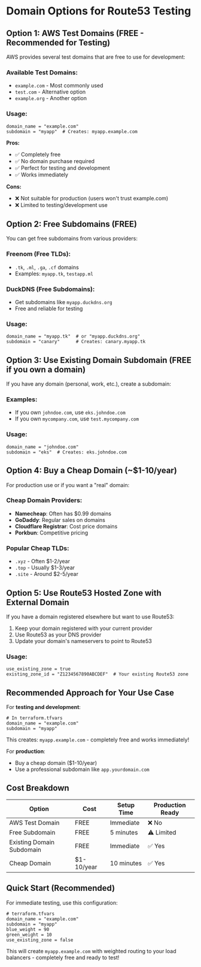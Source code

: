 # Domain Options for Route53 Testing

## Option 1: AWS Test Domains (FREE - Recommended for Testing)

AWS provides several test domains that are free to use for development:

### Available Test Domains:
- `example.com` - Most commonly used
- `test.com` - Alternative option
- `example.org` - Another option

### Usage:
```hcl
domain_name = "example.com"
subdomain = "myapp"  # Creates: myapp.example.com
```

**Pros:**
- ✅ Completely free
- ✅ No domain purchase required
- ✅ Perfect for testing and development
- ✅ Works immediately

**Cons:**
- ❌ Not suitable for production (users won't trust example.com)
- ❌ Limited to testing/development use

## Option 2: Free Subdomains (FREE)

You can get free subdomains from various providers:

### Freenom (Free TLDs):
- `.tk`, `.ml`, `.ga`, `.cf` domains
- Examples: `myapp.tk`, `testapp.ml`

### DuckDNS (Free Subdomains):
- Get subdomains like `myapp.duckdns.org`
- Free and reliable for testing

### Usage:
```hcl
domain_name = "myapp.tk"  # or "myapp.duckdns.org"
subdomain = "canary"      # Creates: canary.myapp.tk
```

## Option 3: Use Existing Domain Subdomain (FREE if you own a domain)

If you have any domain (personal, work, etc.), create a subdomain:

### Examples:
- If you own `johndoe.com`, use `eks.johndoe.com`
- If you own `mycompany.com`, use `test.mycompany.com`

### Usage:
```hcl
domain_name = "johndoe.com"
subdomain = "eks"  # Creates: eks.johndoe.com
```

## Option 4: Buy a Cheap Domain (~$1-10/year)

For production use or if you want a "real" domain:

### Cheap Domain Providers:
- **Namecheap**: Often has $0.99 domains
- **GoDaddy**: Regular sales on domains
- **Cloudflare Registrar**: Cost price domains
- **Porkbun**: Competitive pricing

### Popular Cheap TLDs:
- `.xyz` - Often $1-2/year
- `.top` - Usually $1-3/year
- `.site` - Around $2-5/year

## Option 5: Use Route53 Hosted Zone with External Domain

If you have a domain registered elsewhere but want to use Route53:

1. Keep your domain registered with your current provider
2. Use Route53 as your DNS provider
3. Update your domain's nameservers to point to Route53

### Usage:
```hcl
use_existing_zone = true
existing_zone_id = "Z1234567890ABCDEF"  # Your existing Route53 zone
```

## Recommended Approach for Your Use Case

For **testing and development**:
```hcl
# In terraform.tfvars
domain_name = "example.com"
subdomain = "myapp"
```

This creates: `myapp.example.com` - completely free and works immediately!

For **production**:
- Buy a cheap domain ($1-10/year)
- Use a professional subdomain like `app.yourdomain.com`

## Cost Breakdown

| Option | Cost | Setup Time | Production Ready |
|--------|------|------------|------------------|
| AWS Test Domain | FREE | Immediate | ❌ No |
| Free Subdomain | FREE | 5 minutes | ⚠️ Limited |
| Existing Domain Subdomain | FREE | Immediate | ✅ Yes |
| Cheap Domain | $1-10/year | 10 minutes | ✅ Yes |

## Quick Start (Recommended)

For immediate testing, use this configuration:

```hcl
# terraform.tfvars
domain_name = "example.com"
subdomain = "myapp"
blue_weight = 90
green_weight = 10
use_existing_zone = false
```

This will create `myapp.example.com` with weighted routing to your load balancers - completely free and ready to test!

